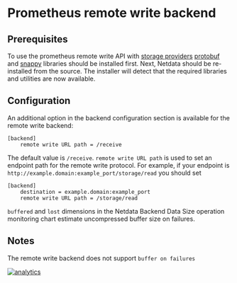 # Prometheus remote write backend

## Prerequisites

To use the prometheus remote write API with [storage providers](https://prometheus.io/docs/operating/integrations/#remote-endpoints-and-storage) [protobuf](https://developers.google.com/protocol-buffers/) and [snappy](https://github.com/google/snappy) libraries should be installed first. Next, Netdata should be re-installed from the source. The installer will detect that the required libraries and utilities are now available.

## Configuration

An additional option in the backend configuration section is available for the remote write backend:

```
[backend]
    remote write URL path = /receive
```

The default value is `/receive`. `remote write URL path` is used to set an endpoint path for the remote write protocol. For example, if your endpoint is `http://example.domain:example_port/storage/read` you should set

```
[backend]
    destination = example.domain:example_port
    remote write URL path = /storage/read
```

`buffered` and `lost` dimensions in the Netdata Backend Data Size operation monitoring chart estimate uncompressed buffer size on failures.

## Notes

The remote write backend does not support `buffer on failures`

[![analytics](https://www.google-analytics.com/collect?v=1&aip=1&t=pageview&_s=1&ds=github&dr=https%3A%2F%2Fgithub.com%2Fnetdata%2Fnetdata&dl=https%3A%2F%2Fmy-netdata.io%2Fgithub%2Fbackends%2Fprometheus%2Fremote_write%2FREADME&_u=MAC~&cid=5792dfd7-8dc4-476b-af31-da2fdb9f93d2&tid=UA-64295674-3)]()
